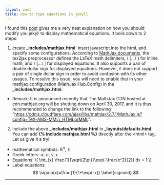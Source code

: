 ```yaml
---
layout: post
title: How to type equations in jekyll
---
```


I found this [post](http://sgeos.github.io/github/jekyll/2016/08/21/adding_mathjax_to_a_jekyll_github_pages_blog.html) gives me a very neat explanation on how you should modify you jekyll to display mathematical equations. It boils down to 2 steps:

1.  create **\_includes/mathjax.html**: insert javascript into the html, and specify some configurations. According to [MathJax documents](http://docs.mathjax.org/en/latest/tex.html), the tex2jax preprocessor defines the LaTeX math delimiters, \\ \(...\\ \) for inline math, and \\ \[...\\ \] for displayed equations. It also supports a pair of double dollar sign for displayed equations. However, it does not support a pair of single dollar sign in order to avoid confusion with its other usages. To resolve this issue, you will need to enable that in your mathjax configuration (MathJax.Hub.Config) in the **\_includes/mathjax.html**. 
 - Remark: It is announced recently that The MathJax CDN hosted at cdn.mathjax.org will be shutting down on April 30, 2017, and it is thus recommended to change the link to the following "https://cdnjs.cloudflare.com/ajax/libs/mathjax/2.7.1/MathJax.js?config=TeX-AMS-MML\_HTMLorMML".

2. include the above **\_includes/mathjax.html** in **\_layouts/defaults.html**. You can add **\{\% include mathjax.html \%\}** directly after the \<html\> tag.
Let us give it a try!

* mathematical symbols: $\mathbb{R}^{n}$, $\mathbb{E}$
* Greek letters: $\alpha$, $\sigma$, $\gamma$, $\epsilon$
* Equations: \\( \int_{x} \frac{1}{\sqrt{2\pi}}\exp(-\frac{x^2}{2}) dx = 1 \\)
* Label equations: $$ \sigma(x)=\frac{1}{1+\exp(-x)} \label{sigmoid} $$

---
